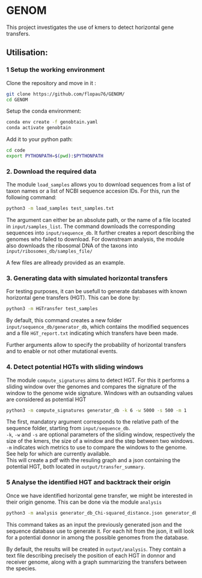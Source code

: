 # GENOM
This project investigates the use of kmers to detect horizontal gene transfers.


## Utilisation:

### 1 Setup the working environment

Clone the repository and move in it :

```bash
git clone https://github.com/flopau76/GENOM/
cd GENOM
```

Setup the conda environment:

```bash
conda env create -f genobtain.yaml
conda activate genobtain
```

Add it to your python path:

```bash
cd code
export PYTHONPATH=$(pwd):$PYTHONPATH
```

### 2. Download the required data

The module `load_samples` allows you to download sequences from a list of taxon names or a list of NCBI sequence accesion IDs. For this, run the following command:

```bash
python3 -m load_samples test_samples.txt
```
The argument can either be an absolute path, or the name of a file located in `input/samples_list`. The command downloads the corresponding sequences into `input/sequence_db`. It further creates a report describing the genomes who failed to download. For downstream analysis, the module also downloads the ribosomal DNA of the taxons into `input/ribosomes_db/samples_file/`

A few files are allready provided as an example.

### 3. Generating data with simulated horizontal transfers

For testing purposes, it can be usefull to generate databases with known horizontal gene transfers (HGT). This can be done by:

```bash
python3 -m HGTransfer test_samples
```

By default, this command creates a new folder  `input/sequence_db/generator_db`, which contains the modified sequences and a file `HGT_report.txt` indicating which transfers have been made.

Further arguments allow to specify the probability of horizontal transfers and to enable or not other mutational events.

### 4. Detect potential HGTs with sliding windows

The module `compute_signatures` aims to detect HGT. For this it performs a sliding window over the genomes and compares the signature of the window to the genome wide signature. Windows with an outsanding values are considered as potential HGT

```bash
python3 -m compute_signatures generator_db -k 6 -w 5000 -s 500 -m 1
```

The first, mandatory argument corresponds to the relative path of the sequence folder, starting from `input/sequence_db`.  
`-k`, `-w` and `-s` are optional parameters of the sliding window, respectively the size of the kmers, the size of a window and the step between two windows.  
`-m` indicates wich metrics to use to compare the windows to the genome. See help for which are currently available.  
This will create a pdf with the resuling graph and a json containing the potential HGT, both located in `output/transfer_summary`.

### 5 Analyse the identified HGT and backtrack their origin
Once we have identified horizontal gene transfer, we might be interested in their origin genome. This can be done via the module `analysis`

```bash
python3 -m analysis generator_db_Chi-squared_distance.json generator_db
```

This command takes as an input the previously generated json and the sequence database use to generate it. For each hit from the json, it will look for a potential donnor in among the possible genomes from the database.

By default, the results will be created in `output/analysis`. They contain a text file describing precisely the position of each HGT in donnor and receiver genome, along with a graph summarizing the transfers between the species.
